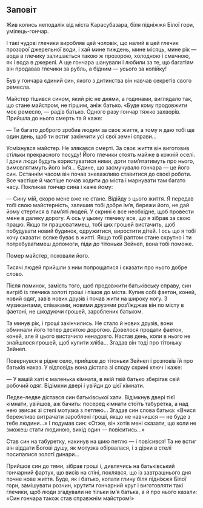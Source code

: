 ## Заповіт

Жив колись неподалік від міста Карасубазара, біля підніжжя Білої гори, умілець-гончар.

І такі чудові глечики виробляв цей чоловік, що налий в цей глечик прозорої джерельної води, і хай мине тиждень, мине місяць, мине рік — вода в глечику залишається такою ж прозорою, холодною і смачною, як і вода в джерелі.
А ще гончара шанували і любили за те, що багатіям він продавав глечики за рубль, а бідним — усього за копійку!

Був у гончара єдиний син, якого з дитинства він навчав секретів свого ремесла.

Майстер тішився сином, який ріс не днями, а годинами, виглядало так, що стане майстром, не гіршим, аніж батько.
«Буде кому продовжити моє ремесло, — радів батько.
Одного разу гончар тяжко захворів.
Прийшла до нього смерть та й каже:

— Ти багато доброго зробив людям за своє життя, а тому я даю тобі ще один день, щоб ти встиг закінчити усі свої земні справи...

Усміхнувся майстер.
Не злякався смерті.
За своє життя він виготовив стільки прекрасного посуду!
Його глечики стоять майже в кожній оселі.
І доки люди будуть користуватися ними, доти пам’ятатимуть про нього, вимовлятимуть його ім’я...
Єдине, що засмучувало гончара — це його син.
Останнім часом він почав зневажливо ставитися до своєї роботи.
Все частіше й частіше почав ходити до міста і марнувати там багато часу.
Покликав гончар сина і каже йому:

— Сину мій, скоро мене вже не стане.Відійду з цього життя.
Я передав тобі свою майстерність, залишив тобі добре ім’я, бережи його, не дай йому стертися в пам’яті людей.
У скрині є все необхідне, щоб провести мене в далеку дорогу.
А ось у цьому глечику все, що я зібрав за свою працю.
Якщо ти працюватимеш, тобі цих грошей вистачить, щоб побудувати новий будинок, одружитися, виростити дітей.
І ось що я тобі хочу сказати: всяке буває в житті.
Якщо тобі раптом стане скрутно і ти потребуватимеш допомоги, піди до тітоньки Зейнеп, вона тобі поможе.

Помер майстер, поховали його.

Тисячі людей прийшли з ним попрощатися і сказати про нього добре слово.

Після поминок, замість того, щоб продовжити батьківську справу, син вигріб із глечика золоті гроші і пішов до міста.
Купив собі фаетон, коней, новий одяг, завів нових друзів і почав жити на широку ногу.
З музикантами, співаками, новими друзями роз’їжджав він по місту в фаетоні, не шкодуючи грошей, зароблених батьком.

Та минув рік, і гроші закінчились.
Не стало й нових друзів, вони обминали його тепер десятою дорогою.
Довелося продати фаетон, коней, але й цього вистачило ненадовго.
Настав день, коли в нього не знайшлося грошей, щоб купити хліба...
Згадав він тоді про тітоньку Зейнеп.

Повернувся в рідне село, прийшов до тітоньки Зейнеп і розповів їй про батьків наказ.
У відповідь вона дістала зі споду скрині ключ і каже:

— У вашій хаті є маленька кімната, в якій твій батько зберігав свій робочий одяг.
Відімкни двері і увійди до цієї кімнати.

Ледве-ледве дістався син батьківської хати.
Відімкнув двері тієї кімнати, увійшов, аж бачить: посеред кімнати стоїть табуретка, а над нею звисає зі стелі мотузка з петлею...
Згадав син слова батька: «Вчися бережливо витрачати зароблені гроші, якщо не навчишся — не буде з тебе людини...» І подумав син: «Отже, він хотів мені сказати, що коли не зможеш стати людиною, вихід один — повіситись...»

Став син на табуретку, накинув на шию петлю — і повісився!
Та не встиг він віддати Богові душу, як мотузка обірвалася, і з дірки в стелі посипалися золоті динари...

Прийшов син до тями, зібрав гроші і, дивлячись на батьківський гончарний фартух, що висів на стіні, поклявся, що із завтрашнього дня почне нове життя.
Буде, як і батько, копати глину біля підніжжя Білої гори, замішувати розчин, крутити гончарний круг і виготовляти такі глечики, щоб люди згадували не тільки ім’я батька, а й про нього казали: «Син гончара також став справжнім майстром!»
